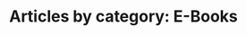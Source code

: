 ---
layout: blog_by_category
title: 'Articles by category: E-Books'
category: downloads
permalink: "/blog/category/downloads/"
image: /assets/img/banner/welcome.png
tagline: "<br>The Blog"
---